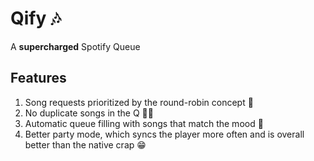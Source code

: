 # **Q**ify 🎶

A **supercharged** Spotify Queue

## Features

1. Song requests prioritized by the round-robin concept 🔄
2. No duplicate songs in the Q 💃💃
3. Automatic queue filling with songs that match the mood 🎉
4. Better party mode, which syncs the player more often and is overall better than the native crap 😁
